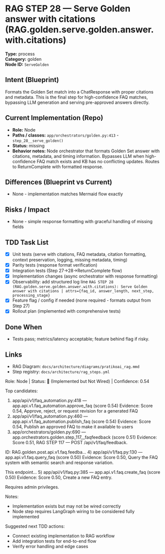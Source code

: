 # RAG STEP 28 — Serve Golden answer with citations (RAG.golden.serve.golden.answer.with.citations)

**Type:** process  
**Category:** golden  
**Node ID:** `ServeGolden`

## Intent (Blueprint)
Formats the Golden Set match into a ChatResponse with proper citations and metadata. This is the final step for high-confidence FAQ matches, bypassing LLM generation and serving pre-approved answers directly.

## Current Implementation (Repo)
- **Role:** Node
- **Paths / classes:** `app/orchestrators/golden.py:413` - `step_28__serve_golden()`
- **Status:** missing
- **Behavior notes:** Node orchestrator that formats Golden Set answer with citations, metadata, and timing information. Bypasses LLM when high-confidence FAQ match exists and KB has no conflicting updates. Routes to ReturnComplete with formatted response.

## Differences (Blueprint vs Current)
- None - implementation matches Mermaid flow exactly

## Risks / Impact
- None - simple response formatting with graceful handling of missing fields

## TDD Task List
- [x] Unit tests (serve with citations, FAQ metadata, citation formatting, context preservation, logging, missing metadata, timing)
- [x] Parity tests (response format verification)
- [x] Integration tests (Step 27→28→ReturnComplete flow)
- [x] Implementation changes (async orchestrator with response formatting)
- [x] Observability: add structured log line
  `RAG STEP 28 (RAG.golden.serve.golden.answer.with.citations): Serve Golden answer with citations | attrs={faq_id, answer_length, next_step, processing_stage}`
- [x] Feature flag / config if needed (none required - formats output from Step 27)
- [x] Rollout plan (implemented with comprehensive tests)

## Done When
- Tests pass; metrics/latency acceptable; feature behind flag if risky.

## Links
- RAG Diagram: `docs/architecture/diagrams/pratikoai_rag.mmd`
- Step registry: `docs/architecture/rag_steps.yml`


<!-- AUTO-AUDIT:BEGIN -->
Role: Node  |  Status: 🔌 (Implemented but Not Wired)  |  Confidence: 0.54

Top candidates:
1) app/api/v1/faq_automation.py:418 — app.api.v1.faq_automation.approve_faq (score 0.54)
   Evidence: Score 0.54, Approve, reject, or request revision for a generated FAQ
2) app/api/v1/faq_automation.py:460 — app.api.v1.faq_automation.publish_faq (score 0.54)
   Evidence: Score 0.54, Publish an approved FAQ to make it available to users
3) app/orchestrators/golden.py:690 — app.orchestrators.golden.step_117__faqfeedback (score 0.51)
   Evidence: Score 0.51, RAG STEP 117 — POST /api/v1/faq/feedback.

ID: RAG.golden.post.api.v1.faq.feedba...
4) app/api/v1/faq.py:130 — app.api.v1.faq.query_faq (score 0.50)
   Evidence: Score 0.50, Query the FAQ system with semantic search and response variation.

This endpoint...
5) app/api/v1/faq.py:385 — app.api.v1.faq.create_faq (score 0.50)
   Evidence: Score 0.50, Create a new FAQ entry.

Requires admin privileges.

Notes:
- Implementation exists but may not be wired correctly
- Node step requires LangGraph wiring to be considered fully implemented

Suggested next TDD actions:
- Connect existing implementation to RAG workflow
- Add integration tests for end-to-end flow
- Verify error handling and edge cases
<!-- AUTO-AUDIT:END -->